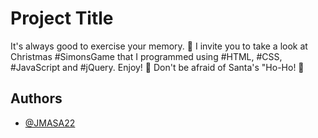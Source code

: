 
# Project Title

It's always good to exercise your memory. 🤔 I invite you to take a look at Christmas #SimonsGame that I programmed using #HTML, #CSS, #JavaScript and #jQuery. Enjoy! 🤩 Don't be afraid of Santa's "Ho-Ho! 🎅

## Authors

- [@JMASA22](https://github.com/JMASA22/El-joc-d-en-Sim-.git)

